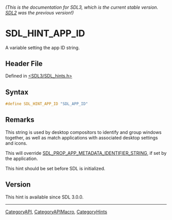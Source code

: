 ###### (This is the documentation for SDL3, which is the current stable version. [SDL2](https://wiki.libsdl.org/SDL2/) was the previous version!)
# SDL_HINT_APP_ID

A variable setting the app ID string.

## Header File

Defined in [<SDL3/SDL_hints.h>](https://github.com/libsdl-org/SDL/blob/main/include/SDL3/SDL_hints.h)

## Syntax

```c
#define SDL_HINT_APP_ID "SDL_APP_ID"
```

## Remarks

This string is used by desktop compositors to identify and group windows
together, as well as match applications with associated desktop settings
and icons.

This will override
[SDL_PROP_APP_METADATA_IDENTIFIER_STRING](SDL_PROP_APP_METADATA_IDENTIFIER_STRING),
if set by the application.

This hint should be set before SDL is initialized.

## Version

This hint is available since SDL 3.0.0.

----
[CategoryAPI](CategoryAPI), [CategoryAPIMacro](CategoryAPIMacro), [CategoryHints](CategoryHints)


